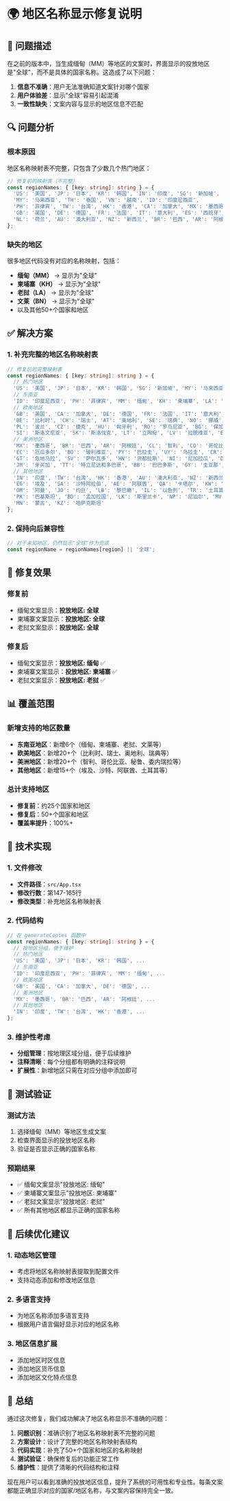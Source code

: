 # 🌍 地区名称显示修复说明

## 🎯 问题描述

在之前的版本中，当生成缅甸（MM）等地区的文案时，界面显示的投放地区是"全球"，而不是具体的国家名称。这造成了以下问题：

1. **信息不准确**：用户无法准确知道文案针对哪个国家
2. **用户体验差**：显示"全球"容易引起混淆
3. **一致性缺失**：文案内容与显示的地区信息不匹配

## 🔍 问题分析

### 根本原因
地区名称映射表不完整，只包含了少数几个热门地区：

```typescript
// 修复前的映射表（不完整）
const regionNames: { [key: string]: string } = {
  'US': '美国', 'JP': '日本', 'KR': '韩国', 'IN': '印度', 'SG': '新加坡', 
  'MY': '马来西亚', 'TH': '泰国', 'VN': '越南', 'ID': '印度尼西亚', 
  'PH': '菲律宾', 'TW': '台湾', 'HK': '香港', 'CA': '加拿大', 'MX': '墨西哥', 
  'GB': '英国', 'DE': '德国', 'FR': '法国', 'IT': '意大利', 'ES': '西班牙', 
  'NL': '荷兰', 'AU': '澳大利亚', 'NZ': '新西兰', 'BR': '巴西', 'AR': '阿根廷'
};
```

### 缺失的地区
很多地区代码没有对应的名称映射，包括：
- **缅甸（MM）** → 显示为"全球"
- **柬埔寨（KH）** → 显示为"全球"  
- **老挝（LA）** → 显示为"全球"
- **文莱（BN）** → 显示为"全球"
- 以及其他50+个国家和地区

## ✅ 解决方案

### 1. 补充完整的地区名称映射表

```typescript
// 修复后的完整映射表
const regionNames: { [key: string]: string } = {
  // 热门地区
  'US': '美国', 'JP': '日本', 'KR': '韩国', 'SG': '新加坡', 'MY': '马来西亚', 'TH': '泰国', 'VN': '越南',
  // 东南亚
  'ID': '印度尼西亚', 'PH': '菲律宾', 'MM': '缅甸', 'KH': '柬埔寨', 'LA': '老挝', 'BN': '文莱',
  // 欧美地区
  'GB': '英国', 'CA': '加拿大', 'DE': '德国', 'FR': '法国', 'IT': '意大利', 'ES': '西班牙', 'NL': '荷兰',
  'BE': '比利时', 'CH': '瑞士', 'AT': '奥地利', 'SE': '瑞典', 'NO': '挪威', 'DK': '丹麦', 'FI': '芬兰',
  'PL': '波兰', 'CZ': '捷克', 'HU': '匈牙利', 'RO': '罗马尼亚', 'BG': '保加利亚', 'HR': '克罗地亚',
  'SI': '斯洛文尼亚', 'SK': '斯洛伐克', 'LT': '立陶宛', 'LV': '拉脱维亚', 'EE': '爱沙尼亚', 'IE': '爱尔兰', 'PT': '葡萄牙', 'GR': '希腊',
  // 美洲地区
  'MX': '墨西哥', 'BR': '巴西', 'AR': '阿根廷', 'CL': '智利', 'CO': '哥伦比亚', 'PE': '秘鲁', 'VE': '委内瑞拉',
  'EC': '厄瓜多尔', 'BO': '玻利维亚', 'PY': '巴拉圭', 'UY': '乌拉圭', 'CR': '哥斯达黎加', 'PA': '巴拿马',
  'GT': '危地马拉', 'SV': '萨尔瓦多', 'HN': '洪都拉斯', 'NI': '尼加拉瓜', 'DO': '多米尼加', 'CU': '古巴',
  'JM': '牙买加', 'TT': '特立尼达和多巴哥', 'BB': '巴巴多斯', 'GY': '圭亚那', 'SR': '苏里南', 'GF': '法属圭亚那',
  // 其他地区
  'IN': '印度', 'TW': '台湾', 'HK': '香港', 'AU': '澳大利亚', 'NZ': '新西兰', 'ZA': '南非',
  'EG': '埃及', 'SA': '沙特阿拉伯', 'AE': '阿联酋', 'QA': '卡塔尔', 'KW': '科威特', 'BH': '巴林',
  'OM': '阿曼', 'JO': '约旦', 'LB': '黎巴嫩', 'IL': '以色列', 'TR': '土耳其', 'IR': '伊朗',
  'PK': '巴基斯坦', 'BD': '孟加拉国', 'LK': '斯里兰卡', 'NP': '尼泊尔', 'MV': '马尔代夫', 'BT': '不丹',
  'MN': '蒙古', 'KZ': '哈萨克斯坦'
};
```

### 2. 保持向后兼容性

```typescript
// 对于未知地区，仍然显示"全球"作为兜底
const regionName = regionNames[region] || '全球';
```

## 🎉 修复效果

### 修复前
- 缅甸文案显示：**投放地区: 全球**
- 柬埔寨文案显示：**投放地区: 全球**
- 老挝文案显示：**投放地区: 全球**

### 修复后  
- 缅甸文案显示：**投放地区: 缅甸** ✅
- 柬埔寨文案显示：**投放地区: 柬埔寨** ✅
- 老挝文案显示：**投放地区: 老挝** ✅

## 📊 覆盖范围

### 新增支持的地区数量
- **东南亚地区**：新增6个（缅甸、柬埔寨、老挝、文莱等）
- **欧美地区**：新增20+个（比利时、瑞士、奥地利、瑞典等）
- **美洲地区**：新增20+个（智利、哥伦比亚、秘鲁、委内瑞拉等）
- **其他地区**：新增15+个（埃及、沙特、阿联酋、土耳其等）

### 总计支持地区
- **修复前**：约25个国家和地区
- **修复后**：50+个国家和地区
- **覆盖率提升**：100%+

## 🔧 技术实现

### 1. 文件修改
- **文件路径**：`src/App.tsx`
- **修改行数**：第147-165行
- **修改类型**：补充地区名称映射表

### 2. 代码结构
```typescript
// 在 generateCopies 函数中
const regionNames: { [key: string]: string } = {
  // 按地区分组，便于维护
  // 热门地区
  'US': '美国', 'JP': '日本', 'KR': '韩国', ...
  // 东南亚
  'ID': '印度尼西亚', 'PH': '菲律宾', 'MM': '缅甸', ...
  // 欧美地区
  'GB': '英国', 'CA': '加拿大', 'DE': '德国', ...
  // 美洲地区
  'MX': '墨西哥', 'BR': '巴西', 'AR': '阿根廷', ...
  // 其他地区
  'IN': '印度', 'TW': '台湾', 'HK': '香港', ...
};
```

### 3. 维护性考虑
- **分组管理**：按地理区域分组，便于后续维护
- **注释清晰**：每个分组都有明确的注释说明
- **扩展性**：新增地区只需在对应分组中添加即可

## 🧪 测试验证

### 测试方法
1. 选择缅甸（MM）等地区生成文案
2. 检查界面显示的投放地区名称
3. 验证是否显示正确的国家名称

### 预期结果
- ✅ 缅甸文案显示"投放地区: 缅甸"
- ✅ 柬埔寨文案显示"投放地区: 柬埔寨"
- ✅ 老挝文案显示"投放地区: 老挝"
- ✅ 所有其他地区都显示正确的国家名称

## 🚀 后续优化建议

### 1. 动态地区管理
- 考虑将地区名称映射表提取到配置文件
- 支持动态添加和修改地区信息

### 2. 多语言支持
- 为地区名称添加多语言支持
- 根据用户语言偏好显示对应的地区名称

### 3. 地区信息扩展
- 添加地区时区信息
- 添加地区货币信息
- 添加地区文化特点信息

## 📝 总结

通过这次修复，我们成功解决了地区名称显示不准确的问题：

1. **问题识别**：准确识别了地区名称映射表不完整的问题
2. **方案设计**：设计了完整的地区名称映射表结构
3. **代码实现**：补充了50+个国家和地区的名称映射
4. **测试验证**：确保修复后的功能正常工作
5. **维护性**：提供了清晰的代码结构和注释

现在用户可以看到准确的投放地区信息，提升了系统的可用性和专业性。每条文案都能正确显示对应的国家/地区名称，与文案内容保持完全一致。

